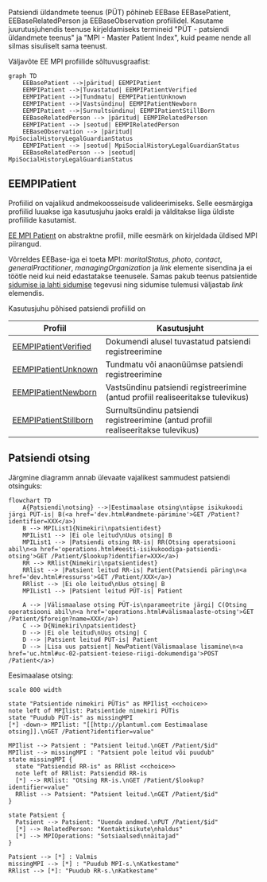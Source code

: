 Patsiendi üldandmete teenus (PÜT) põhineb EEBase EEBasePatient, EEBaseRelatedPerson ja EEBaseObservation profiilidel.
Kasutame juurutusjuhendis teenuse kirjeldamiseks termineid "PÜT - patsiendi üldandmete teenus" ja "MPI - Master Patient Index", kuid peame nende all silmas sisuliselt sama teenust.

Väljavõte EE MPI profiilide sõltuvusgraafist:
```mermaid
graph TD
    EEBasePatient -->|päritud| EEMPIPatient
    EEMPIPatient -->|Tuvastatud| EEMPIPatientVerified
    EEMPIPatient -->|Tundmatu| EEMPIPatientUnknown
    EEMPIPatient -->|Vastsündinu| EEMPIPatientNewborn
    EEMPIPatient -->|Surnultsündinu| EEMPIPatientStillBorn
    EEBaseRelatedPerson --> |päritud| EEMPIRelatedPerson
    EEMPIPatient --> |seotud| EEMPIRelatedPerson
    EEBaseObservation --> |päritud| MpiSocialHistoryLegalGuardianStatus
    EEMPIPatient --> |seotud| MpiSocialHistoryLegalGuardianStatus
    EEBaseRelatedPerson --> |seotud| MpiSocialHistoryLegalGuardianStatus
```

## EEMPIPatient
Profiilid on vajalikud andmekoosseisude valideerimiseks. Selle eesmärgiga profiilid luuakse iga kasutusjuhu jaoks eraldi ja välditakse liiga üldiste profiilide kasutamist.

[EE MPI Patient](StructureDefinition-ee-mpi-patient.html) on abstraktne profiil, mille eesmärk on kirjeldada üldised MPI piirangud.

Võrreldes EEBase-iga ei toeta MPI: *maritalStatus*, *photo*, *contact*, *generalPractitioner*, *managingOrganization*	ja *link* elemente sisendina ja ei töötle neid kui neid edastatakse teenusele.
Samas pakub teenus patsientide [sidumise ja lahti sidumise](link.html) tegevusi ning sidumise tulemusi väljastab *link* elemendis.

Kasutusjuhu põhised patsiendi profiilid on 

| Profiil  | Kasutusjuht |
|---|---|
| [EEMPIPatientVerified](StructureDefinition-ee-mpi-patient-verified.html) | Dokumendi alusel tuvastatud patsiendi registreerimine |
| [EEMPIPatientUnknown](StructureDefinition-ee-mpi-patient-unknown.html) | Tundmatu või anaonüümse patsiendi registreerimine |
| [EEMPIPatientNewborn](StructureDefinition-ee-mpi-patient-newborn.html) | Vastsündinu patsiendi registreerimine (antud profiil realiseeritakse tulevikus) |
| [EEMPIPatientStillborn](StructureDefinition-ee-mpi-patient-stillborn.html) | Surnultsündinu patsiendi registreerimine (antud profiil realiseeritakse tulevikus) |

## Patsiendi otsing

Järgmine diagramm annab ülevaate vajalikest sammudest patsiendi otsinguks:

```mermaid
flowchart TD
    A{Patsiendi\notsing} -->|Eestimaalase otsing\ntäpse isikukoodi järgi PÜT-is| B(<a href='dev.html#andmete-pärimine'>GET /Patient?identifier=XXX</a>)
    B --> MPIList1{Nimekiri\npatsientidest}
    MPIList1 --> |Ei ole leitud\nUus otsing| B
    MPIList1 --> |Patsiendi otsing RR-is| RR(Otsing operatsiooni abil\n<a href='operations.html#eesti-isikukoodiga-patsiendi-otsing'>GET /Patient/$lookup?identifier=XXX</a>)
    RR --> RRlist{Nimekiri\npatsientidest}
    RRlist --> |Patsient leitud RR-is| Patient(Patsiendi päring\n<a href='dev.html#ressurss'>GET /Patient/XXX</a>)
    RRlist --> |Ei ole leitud\nUus otsing| B
    MPIList1 --> |Patsient leitud PÜT-is| Patient

    A --> |Välismaalase otsing PÜT-is\nparameetrite järgi| C(Otsing operatsiooni abil\n<a href='operations.html#välismaalaste-otsing'>GET /Patient/$foreign?name=XXX</a>)
    C --> D{Nimekiri\npatsientidest}
    D --> |Ei ole leitud\nUus otsing| C
    D --> |Patsient leitud PÜT-is| Patient
    D --> |Lisa uus patsient| NewPatient(Välismaalase lisamine\n<a href='uc.html#uc-02-patsient-teiese-riigi-dokumendiga'>POST /Patient</a>)
```

Eesimaalase otsing:

```plantuml
scale 800 width

state "Patsientide nimekiri PÜTis" as MPIlist <<choice>>
note left of MPIlist: Patsientide nimekiri PÜTis
state "Puudub PÜT-is" as missingMPI
[*] -down-> MPIlist: "[[http://plantuml.com Eestimaalase otsing]].\nGET /Patient?identifier=value"

MPIlist --> Patsient : "Patsient leitud.\nGET /Patient/$id"
MPIlist --> missingMPI : "Patsient pole leitud või puudub"
state missingMPI {
  state "Patsiendid RR-is" as RRlist <<choice>>
  note left of RRlist: Patsiendid RR-is
  [*] --> RRlist: "Otsing RR-is.\nGET /Patient/$lookup?identifier=value"
  RRlist --> Patsient: "Patsient leitud.\nGET /Patient/$id"
}

state Patsient {
  Patsient --> Patsient: "Uuenda andmed.\nPUT /Patient/$id"
  [*] --> RelatedPerson: "Kontaktisikute\nhaldus"
  [*] --> MPIOperations: "Sotsiaalsed\nnäitajad"
}

Patsient --> [*] : Valmis
missingMPI --> [*] : "Puudub MPI-s.\nKatkestame"
RRlist --> [*]: "Puudub RR-s.\nKatkestame"
```

